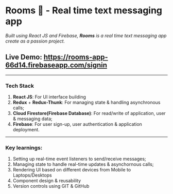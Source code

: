 # **Rooms 💬** - Real time text messaging app

_Built using React JS and Firebase, **Rooms** is a real time text messaging app create as a passion project._

## Live Demo: https://rooms-app-66d14.firebaseapp.com/signin

---

### Tech Stack

1. **React JS**: For UI interface building
1. **Redux** + **Redux-Thunk**: For managing state & handling asynchronous calls;
1. **Cloud Firestore(Firebase Database)**: For read/write of application, user & messaging data;
1. **Firebase**: For user sign-up, user authentication & application deployment.

---

### Key learnings:

1. Setting up real-time event listeners to send/receive messages;
1. Managing state to handle real-time updates & asynchornous calls;
1. Rendering UI based on different devices from Mobile to Laptops/Desktops
1. Component design & reusability
1. Version controls using GIT & GitHub
